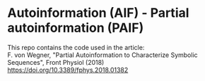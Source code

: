 # Autoinformation (AIF) - Partial autoinformation (PAIF)
This repo contains the code used in the article:  
F. von Wegner, "Partial Autoinformation to Characterize Symbolic Sequences", Front Physiol (2018)  
https://doi.org/10.3389/fphys.2018.01382
